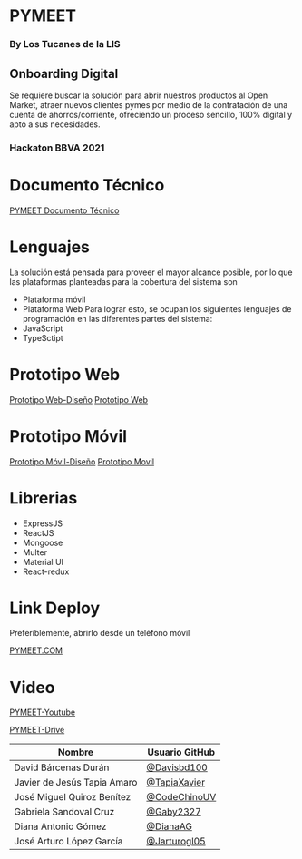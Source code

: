 # PYMEET
### By Los Tucanes de la LIS
## Onboarding Digital
Se requiere buscar la solución para abrir nuestros productos al Open Market, atraer nuevos clientes pymes por medio de la contratación de una cuenta de ahorros/corriente, ofreciendo un proceso sencillo, 100% digital y apto a sus necesidades.
### Hackaton BBVA 2021

# Documento Técnico
[PYMEET Documento Técnico](https://1drv.ms/b/s!AscN2XGZZve1gsVVXWUyOI48IeFSCw?e=pvAxXT)


# Lenguajes
La solución está pensada para proveer el mayor alcance posible, por lo que las plataformas planteadas para la cobertura del sistema son 
-	Plataforma móvil
-	Plataforma Web
Para lograr esto, se ocupan los siguientes lenguajes de programación en las diferentes partes del sistema:
-	JavaScript
-	TypeSctipt

# Prototipo Web
[Prototipo Web-Diseño](https://www.figma.com/proto/EpSGgU4RBZ4WpHlv0qCV59/PYMEET-Web?node-id=2%3A4&scaling=min-zoom&page-id=0%3A1/)
[Prototipo Web](https://www.figma.com/file/EpSGgU4RBZ4WpHlv0qCV59/PYMEET-Web?node-id=0%3A1/)

# Prototipo Móvil
[Prototipo Móvil-Diseño](https://www.figma.com/proto/fD4yHy3rwNIJNTwmP2VClq/PYMEET-APP?node-id=30%3A13149&starting-point-node-id=30%3A13149/)
[Prototipo Movil](https://www.figma.com/file/fD4yHy3rwNIJNTwmP2VClq/PYMEET-APP?node-id=8%3A14262/)


# Librerias
- ExpressJS
- ReactJS
- Mongoose
- Multer
- Material UI
- React-redux

# Link Deploy
Preferiblemente, abrirlo desde un teléfono móvil

[PYMEET.COM](https://codechinouv.github.io/PYMMETWebClient/)

# Video
[PYMEET-Youtube](https://youtu.be/S6SKgJdaSwU)

[PYMEET-Drive](https://uvmx-my.sharepoint.com/:v:/g/personal/zs17012957_estudiantes_uv_mx/EWG1BPMHwVBHo4ZOlkOEGTwBlN9qXfuHOEjRXK91JR_JBg?e=vmKday)

| Nombre                      | Usuario GitHub                 |
|-----------------------------|--------------------------------|
| David Bárcenas Durán        | [@Davisbd100](https://github.com/davisbd100)|
| Javier de Jesús Tapia Amaro | [@TapiaXavier](https://github.com/TapiaXavier) |
| José Miguel Quiroz Benítez  | [@CodeChinoUV](https://github.com/codeChinoUV) |
| Gabriela Sandoval Cruz      | [@Gaby2327](https://github.com/gaby2327) |
| Diana Antonio Gómez         | [@DianaAG](https://github.com/DianaAG) |
| José Arturo López García    | [@Jarturogl05](https://github.com/jarturogl05)|

